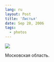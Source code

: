 ```yaml
---
lang: ru
layout: Post
title: 'Листья'
date: Sep 28, 2006
tags:
  - photos
---
```


![](http://wow.sapegin.me/292C1W1v1f0T/Sapegin-Artem-20D-2006-09-27-249-4983-lj.jpg)

Московская область.

